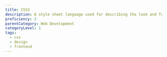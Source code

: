 ```yaml
---
title: CSS3
description: A style sheet language used for describing the look and formatting of a document written in a markup language.
proficiency: 2
parentCategory: Web Development 
categoryLevel: 1
tags:
  - css
  - design
  - frontend
---
```


